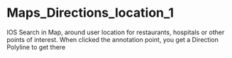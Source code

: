 # Maps_Directions_location_1
IOS  Search in Map, around user location for restaurants, hospitals or other points of interest. When clicked the annotation point, you get a Direction Polyline to get there

